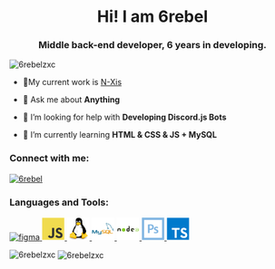<h1 align="center">Hi! I am 6rebel</h1>
<h3 align="center">Middle back-end developer, 6 years in developing.</h3>

<p align="left"> <img src="https://komarev.com/ghpvc/?username=6rebelzxc&label=Profile%20views&color=0e75b6&style=flat" alt="6rebelzxc" /> </p>

- 📛My current work is [N-Xis](https://github.com/6rebelZXC/nxis-opens)

- 💬 Ask me about **Anything**

- 🤝 I’m looking for help with **Developing Discord.js Bots**

- 🌱 I’m currently learning **HTML & CSS & JS + MySQL**

<h3 align="left">Connect with me:</h3>
<p align="left">
<a href="https://stackoverflow.com/users/6rebel" target="blank"><img align="center" src="https://raw.githubusercontent.com/rahuldkjain/github-profile-readme-generator/master/src/images/icons/Social/stack-overflow.svg" alt="6rebel" height="30" width="40" /></a>
</p>

<h3 align="left">Languages and Tools:</h3>
<p align="left"> <a href="https://www.figma.com/" target="_blank" rel="noreferrer"> <img src="https://www.vectorlogo.zone/logos/figma/figma-icon.svg" alt="figma" width="40" height="40"/> </a> <a href="https://developer.mozilla.org/en-US/docs/Web/JavaScript" target="_blank" rel="noreferrer"> <img src="https://raw.githubusercontent.com/devicons/devicon/master/icons/javascript/javascript-original.svg" alt="javascript" width="40" height="40"/> </a> <a href="https://www.linux.org/" target="_blank" rel="noreferrer"> <img src="https://raw.githubusercontent.com/devicons/devicon/master/icons/linux/linux-original.svg" alt="linux" width="40" height="40"/> </a> <a href="https://www.mysql.com/" target="_blank" rel="noreferrer"> <img src="https://raw.githubusercontent.com/devicons/devicon/master/icons/mysql/mysql-original-wordmark.svg" alt="mysql" width="40" height="40"/> </a> <a href="https://nodejs.org" target="_blank" rel="noreferrer"> <img src="https://raw.githubusercontent.com/devicons/devicon/master/icons/nodejs/nodejs-original-wordmark.svg" alt="nodejs" width="40" height="40"/> </a> <a href="https://www.photoshop.com/en" target="_blank" rel="noreferrer"> <img src="https://raw.githubusercontent.com/devicons/devicon/master/icons/photoshop/photoshop-line.svg" alt="photoshop" width="40" height="40"/> </a> <a href="https://www.typescriptlang.org/" target="_blank" rel="noreferrer"> <img src="https://raw.githubusercontent.com/devicons/devicon/master/icons/typescript/typescript-original.svg" alt="typescript" width="40" height="40"/> </a> </p>

<p><img align="left" src="https://github-readme-stats.vercel.app/api/top-langs?username=6rebelzxc&show_icons=true&locale=en&layout=compact" alt="6rebelzxc" /></p>

<p>&nbsp;<img align="center" src="https://github-readme-stats.vercel.app/api?username=6rebelzxc&show_icons=true&locale=en" alt="6rebelzxc" /></p>
